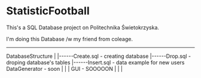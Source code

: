 # StatisticFootball
This's a SQL Database project on Politechnika Świetokrzyska. 

I'm doing this Database /w my friend from coleage. 

--------------------
DatabaseStructure
|
|------Create.sql - creating database
|------Drop.sql - droping database's tables
|------Insert.sql - data example for new users
DataGenerator - soon
|
|
|
GUI - SOOOOON
|
|
|

